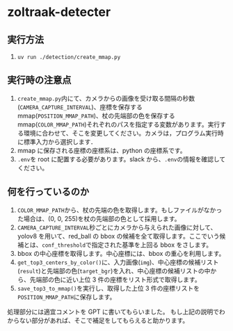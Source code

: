# zoltraak-detecter

## 実行方法

1. `uv run ./detection/create_mmap.py`

## 実行時の注意点

1. `create_mmap.py`内にて、カメラからの画像を受け取る間隔の秒数(`CAMERA_CAPTURE_INTERVAL`)、座標を保存する mmap(`POSITION_MMAP_PATH`)、杖の先端部の色を保存する mmap(`COLOR_MMAP_PATH`)それぞれのパスを指定する変数があります。実行する環境に合わせて、そこを変更してください。カメラは，プログラム実行時に標準入力から選択します．
2. mmap に保存される座標の座標系は、python の座標系です。
3. `.env`を root に配置する必要があります。slack から、`.env`の情報を確認してください。

## 何を行っているのか

1. `COLOR_MMAP_PATH`から、杖の先端の色を取得します。もしファイルがなかった場合は、(0, 0, 255)を杖の先端部の色として採用します。
2. `CAMERA_CAPTURE_INTERVAL`秒ごとにカメラから与えられた画像に対して、yolov8 を用いて、red_ball の bbox の候補を全て取得します。ここでいう候補とは、`conf_threshold`で指定された基準を上回る bbox をさします。
3. bbox の中心座標を取得します。中心座標には、bbox の重心を利用します。
4. `get_top3_centers_by_color()`に、入力画像(`img`)、中心座標の候補リスト(`result`)と先端部の色(`target_bgr`)を入れ、中心座標の候補リストの中から、先端部の色に近い上位 3 件の座標をリスト形式で取得します。
5. `save_top3_to_mmap()`を実行し、取得した上位 3 件の座標リストを`POSITION_MMAP_PATH`に保存します。

処理部分には適宜コメントを GPT に書いてもらいました。
もし上記の説明でわからない部分があれば、そこで補足をしてもらえると助かります。
